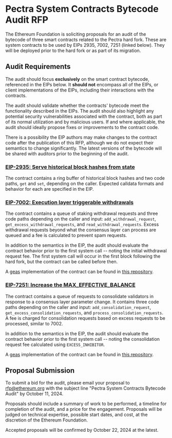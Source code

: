 # Pectra System Contracts Bytecode Audit RFP

The Ethereum Foundation is soliciting proposals for an audit of the bytecode of three smart contracts related to the Pectra hard fork. These are system contracts to be used by EIPs 2935, 7002, 7251 (linked below). They will be deployed prior to the hard fork or as part of its migration.

## Audit Requirements

The audit should focus **exclusively** on the smart contract bytecode, referenced in the EIPs below. It **should not** encompass all of the EIPs, or client implementations of the EIPs, including their interactions with the contracts. 

The audit should validate whether the contracts' bytecode meet the functionality described in the EIPs. The audit should also highlight any potential security vulnerabilities associated with the contract, both as part of its normal utilization and by malicious users. If and where applicable, the audit should ideally propose fixes or improvements to the contract code.

There is a possibility the EIP authors may make changes to the contract code after the publication of this RFP, although we do not expect their semantics to change significantly. The latest versions of the bytecode will be shared with auditors prior to the beginning of the audit.

### [EIP-2935: Serve historical block hashes from state](https://eips.ethereum.org/EIPS/eip-2935)

The contract contains a ring buffer of historical block hashes and two code paths, `get` and `set`, depending on the caller. Expected calldata formats and behavior for each are specified in the EIP.

### [EIP-7002: Execution layer triggerable withdrawals](https://eips.ethereum.org/EIPS/eip-7002)

The contract contains a queue of staking withdrawal requests and three code paths depending on the caller and input: `add_withdrawal_request`, `get_excess_withdrawal_requests`, and `read_withdrawal_requests`. Excess withdrawal requests beyond what the consensus layer can process are queued and a fee is calculated to prevent spam requests.

In addition to the semantics in the EIP, the audit should evaluate the contract behavior prior to the first system call -- noting the initial withdrawal request fee. The first system call will occur in the first block following the hard fork, but the contract can be called before then.

A [geas](https://github.com/fjl/geas) implementation of the contract can be found in [this repository](https://github.com/lightclient/sys-asm).

### [EIP-7251: Increase the MAX_EFFECTIVE_BALANCE](https://eips.ethereum.org/EIPS/eip-7251)

The contract contains a queue of requests to consolidate validators in response to a consensus layer parameter change. It contains three code paths depending on the caller and input: `add_consolidation_request`, `get_excess_consolidation_requests`, and `process_consolidation_requests`. A fee is charged for consolidation requests based on excess requests to be processed, similar to 7002.

In addition to the semantics in the EIP, the audit should evaluate the contract behavior prior to the first system call -- noting the consolidation request fee calculated using `EXCESS_INHIBITOR`.

A [geas](https://github.com/fjl/geas) implementation of the contract can be found in [this repository](https://github.com/lightclient/sys-asm).

## Proposal Submission

To submit a bid for the audit, please email your proposal to rfp@ethereum.org with the subject line &#34;Pectra System Contracts Bytecode Audit&#34; by October 11, 2024. 

Proposals should include a summary of work to be performed, a timeline for completion of the audit, and a price for the engagement. Proposals will be judged on technical expertise, possible start dates, and cost, at the discretion of the Ethereum Foundation.

Accepted proposals will be confirmed by October 22, 2024 at the latest.
